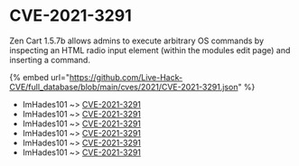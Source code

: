 # CVE-2021-3291

Zen Cart 1.5.7b allows admins to execute arbitrary OS commands by inspecting an HTML radio input element (within the modules edit page) and inserting a command.

{% embed url="https://github.com/Live-Hack-CVE/full_database/blob/main/cves/2021/CVE-2021-3291.json" %}


* ImHades101 ~> [CVE-2021-3291](https://www.alice-snow.ru/2021/database/cve-2021-3291/cve-2021-3291-imhades101)
* ImHades101 ~> [CVE-2021-3291](https://www.alice-snow.ru/2021/database/cve-2021-3291/cve-2021-3291-imhades101)
* ImHades101 ~> [CVE-2021-3291](https://www.alice-snow.ru/2021/database/cve-2021-3291/cve-2021-3291-imhades101)
* ImHades101 ~> [CVE-2021-3291](https://www.alice-snow.ru/2021/database/cve-2021-3291/cve-2021-3291-imhades101)
* ImHades101 ~> [CVE-2021-3291](https://www.alice-snow.ru/2021/database/cve-2021-3291/cve-2021-3291-imhades101)
* ImHades101 ~> [CVE-2021-3291](https://www.alice-snow.ru/2021/database/cve-2021-3291/cve-2021-3291-imhades101)